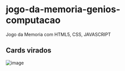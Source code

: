 # jogo-da-memoria-genios-computacao
Jogo da Memoria com HTML5, CSS, JAVASCRIPT

## Cards virados
![image](https://user-images.githubusercontent.com/58665788/172206241-fd9247d6-1c47-4fac-b097-9a08f342a502.png)


